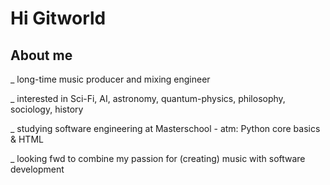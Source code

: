 # Hi Gitworld


## About me


_   long-time music producer and mixing engineer
  
_   interested in Sci-Fi, AI, astronomy, quantum-physics, philosophy, sociology, history

_   studying software engineering at Masterschool - atm: Python core basics & HTML
  
_   looking fwd to combine my passion for (creating) music with software development





# 
